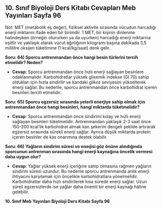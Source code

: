 ## 10. Sınıf Biyoloji Ders Kitabı Cevapları Meb Yayınları Sayfa 96

Not: MET (metabolik eş değer), fiziksel aktivite sırasında vücudun harcadığı enerji miktarını ifade eden bir birimdir. 1 MET, bir kişinin dinlenme halindeyken (örneğin otururken ya da uyurken) harcadığı enerji miktarına eşittir ve yaklaşık olarak vücut ağırlığının kilogramı başına dakikada 3,5 mililitre oksijen tüketimine (1 kcal/kg/saat) denk gelir.

**Soru: 64) Sporcu antrenmandan önce hangi besin türlerini tercih etmelidir? Neden?**

* **Cevap**: Sporcu antrenmandan önce hızlı enerji sağlayan besinlere odaklanmalıdır. Karbohidratlar yüksek glisemik indekse (GI 70) sahip oldukları için hızla sindirilir ve kandaki glikoz seviyesini yükselterek enerji sağlar. Bu nedenle, sporcu antrenmandan önce karbohidrat içeren besinleri tercih etmelidir.

**Soru: 65) Sporcu egzersiz sırasında yeterli enerjiye sahip olmak için antrenmandan önce hangi besinleri, hangi miktarda tüketmelidir?**

* **Cevap**: Sporcu antrenmandan önce sindirimi kolay ve hızlı enerji sağlayan besinleri tüketmelidir. Antrenmandan yaklaşık 2-3 saat önce 150-200 kcal’lik karbohidrat almak kan şekerini dengeli şekilde artırarak egzersiz sırasında sürekli enerji sağlar. Ayrıca düşük miktarda protein içeren besinler de kas onarımına destek olabilir.

**Soru: 66) Yağların sindirim süresi ve eneıjisi göz önüne alındığında sporcunun antrenman sırasında hangi enerji kaynağına öncelik vermesi daha uygun olur?**

* **Cevap**: Yağlar yüksek enerji içeriğine sahip olmasına rağmen yağların sindirim süresi uzundur. Bu nedenle sporcu antrenmanda anlık enerji ihtiyacını karşılamak için öncelikle karbohidratlara yönelmelidir. Karbohidratlar daha hızlı sindirilerek kısa sürede enerji sağlar. Uzun süreli egzersizlerde ise yağlar daha önemli bir enerji kaynağı hâline gelebilir.

**10. Sınıf Meb Yayınları Biyoloji Ders Kitabı Sayfa 96**
